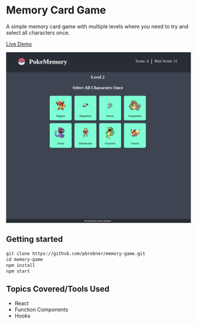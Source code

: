 # Memory Card Game

A simple memory card game with multiple levels where you need to try and select all characters once.

[Live Demo](https://pbrebner.github.io/memory-card/)

![My-Image](UI.png)

## Getting started

```
git clone https://github.com/pbrebner/memory-game.git
cd memory-game
npm install
npm start
```

## Topics Covered/Tools Used

-   React
-   Function Components
-   Hooks
